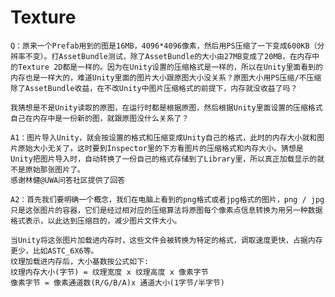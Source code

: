#  Texture
    Q：原来一个Prefab用到的图是16MB，4096*4096像素，然后用PS压缩了一下变成600KB（分辨率不变）。打AssetBundle测试，除了AssetBundle的大小由27MB变成了20MB，在内存中的Texture 2D都是一样的。因为在Unity设置的压缩格式是一样的，所以在Unity里面看到的内存也是一样大的，难道Unity里面的图片大小跟原图大小没关系？原图大小用PS压缩/不压缩除了AssetBundle收益，在不改Unity中图片压缩格式的前提下，内存就没收益了吗？

    我猜想是不是Unity读取的原图，在运行时都是根据原图，然后根据Unity里面设置的压缩格式自己在内存中是一份新的图，就跟原图没什么关系了？

    A1：图片导入Unity，就会按设置的格式和压缩变成Unity自己的格式，此时的内存大小就和图片原始大小无关了。这时要到Inspector里的下方看图片的压缩格式和内存大小。猜想是Unity把图片导入时，自动转换了一份自己的格式存储到了Library里，所以真正加载显示的就不是原始那张图片了。
    感谢林健@UWA问答社区提供了回答

    A2：首先我们要明确一个概念，我们在电脑上看到的png格式或者jpg格式的图片，png / jpg只是这张图片的容器，它们是经过相对应的压缩算法将原图每个像素点信息转换为用另一种数据格式表示，以此达到压缩目的，减少图片文件大小。

    当Unity将这张图片加载进内存时，这些文件会被转换为特定的格式，调取速度更快，占据内存更少，比如ASTC_6X6等。
    纹理加载进内存后，大小基数按公式如下:
    纹理内存大小(字节) = 纹理宽度 x 纹理高度 x 像素字节
    像素字节 = 像素通道数(R/G/B/A)x 通道大小(1字节/半字节)



